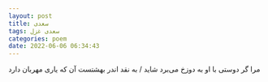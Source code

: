```yaml
---
layout: post
title: سعدی
tags: سعدی غزل
categories: poem
date: 2022-06-06 06:34:43
---
```


مرا گر دوستی با او به دوزخ می‌برد شاید / به نقد اندر بهشتست آن که یاری مهربان دارد
